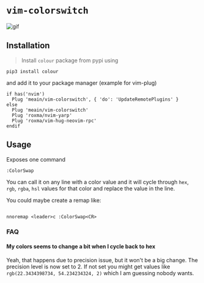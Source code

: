 # `vim-colorswitch`

![gif](https://i.imgur.com/0eXBOvT.gif)

## Installation

> Install `colour` package from pypi using

```
pip3 install colour
```

and add it to your package manager (example for vim-plug)

```
if has('nvim')
  Plug 'meain/vim-colorswitch', { 'do': 'UpdateRemotePlugins' }
else
  Plug 'meain/vim-colorswitch'
  Plug 'roxma/nvim-yarp'
  Plug 'roxma/vim-hug-neovim-rpc'
endif
```

## Usage

Exposes one command

```
:ColorSwap
```

You can call it on any line with a color value and it will cycle through `hex`, `rgb`, `rgba`, `hsl` values for that
color and replace the value in the line.

You could maybe create a remap like:

```

nnoremap <leader>c :ColorSwap<CR>
```

### FAQ

#### My colors seems to change a bit when I cycle back to hex

Yeah, that happens due to precision issue, but it won't be a big change.
The precision level is now set to 2. If not set you might get values like
`rgb(22.3434398734, 54.234234324, 2)` which I am guessing nobody wants.
